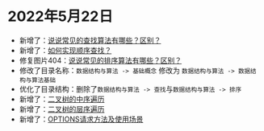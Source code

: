 # 2022年5月22日

- 新增了：[说说常见的查找算法有哪些？区别？](/data-structure-algorithm/basic/search.md)
- 新增了：[如何实现顺序查找？](/data-structure-algorithm/basic/sequential_search.md)
- 修复图片404：[说说常见的排序算法有哪些？区别？](/data-structure-algorithm/basic/sort.md)
- 修改了目录名称：`数据结构与算法 -> 基础概念` 修改为 `数据结构与算法 -> 数据结构与算法基础`
- 优化了目录结构：删除了`数据结构与算法 -> 查找`与`数据结构与算法 -> 排序`
- 新增了：[二叉树的中序遍历](/data-structure-algorithm/dsf_bsf/binary-tree-inorder-traversal.md)
- 新增了：[二叉树的层序遍历](/data-structure-algorithm/binary-tree-level-order-traversal.md)
- 新增了：[OPTIONS请求方法及使用场景](/network/option.md)